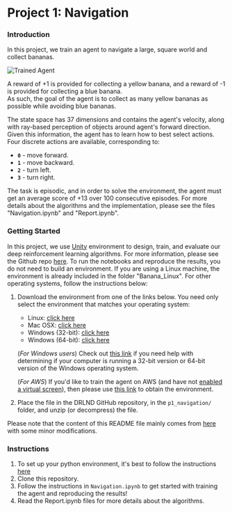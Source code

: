 [//]: # (Image References)

[image1]: https://user-images.githubusercontent.com/10624937/42135619-d90f2f28-7d12-11e8-8823-82b970a54d7e.gif "Trained Agent"

# Project 1: Navigation

### Introduction

In this project, we train an agent to navigate a large, square world and collect bananas. 

![Trained Agent][image1]

A reward of +1 is provided for collecting a yellow banana, and a reward of -1 is provided for collecting a blue banana.  
As such, the goal of the agent is to collect as many yellow bananas as possible while avoiding blue bananas.  

The state space has 37 dimensions and contains the agent's velocity, along with ray-based perception of objects around agent's 
forward direction.  Given this information, the agent has to learn how to best select actions.  Four discrete actions are available, corresponding to:

- **`0`** - move forward.
- **`1`** - move backward.
- **`2`** - turn left.
- **`3`** - turn right.

The task is episodic, and in order to solve the environment, the agent must get an average score of +13 over 100 consecutive episodes.
For more details about the algorithms and the implementation, please see the files "Navigation.ipynb" and "Report.ipynb".   

### Getting Started

In this project, we use [Unity](https://unity.com/products/machine-learning-agents) environment to design, train, and 
evaluate our deep reinforcement learning algorithms. For more information, please see the Github repo 
[here](https://github.com/Unity-Technologies/ml-agents). To run the notebooks and reproduce the results, you do not need to 
build an environment. If you are using a Linux machine, the environment is already included in the folder "Banana_Linux". 
For other operating systems, follow the instructions below:

1. Download the environment from one of the links below.  You need only select the environment that matches your operating system:
    - Linux: [click here](https://s3-us-west-1.amazonaws.com/udacity-drlnd/P1/Banana/Banana_Linux.zip)
    - Mac OSX: [click here](https://s3-us-west-1.amazonaws.com/udacity-drlnd/P1/Banana/Banana.app.zip)
    - Windows (32-bit): [click here](https://s3-us-west-1.amazonaws.com/udacity-drlnd/P1/Banana/Banana_Windows_x86.zip)
    - Windows (64-bit): [click here](https://s3-us-west-1.amazonaws.com/udacity-drlnd/P1/Banana/Banana_Windows_x86_64.zip)
    
    (_For Windows users_) Check out [this link](https://support.microsoft.com/en-us/help/827218/how-to-determine-whether-a-computer-is-running-a-32-bit-version-or-64) if you need help with determining if your computer is running a 32-bit version or 64-bit version of the Windows operating system.

    (_For AWS_) If you'd like to train the agent on AWS (and have not [enabled a virtual screen](https://github.com/Unity-Technologies/ml-agents/blob/master/docs/Training-on-Amazon-Web-Service.md)), then please use [this link](https://s3-us-west-1.amazonaws.com/udacity-drlnd/P1/Banana/Banana_Linux_NoVis.zip) to obtain the environment.

2. Place the file in the DRLND GitHub repository, in the `p1_navigation/` folder, and unzip (or decompress) the file. 
  
Please note that the content of this README file mainly comes from [here](https://github.com/udacity/deep-reinforcement-learning/blob/master/p1_navigation/README.md) 
with some minor modifications.

### Instructions
1. To set up your python environment, it's best to follow the instructions [here](https://github.com/udacity/deep-reinforcement-learning#dependencies)
2. Clone this repository.
3. Follow the instructions in `Navigation.ipynb` to get started with training the agent and reproducing the results!  
4. Read the Report.ipynb files for more details about the algorithms.
